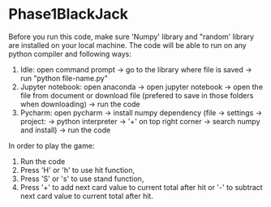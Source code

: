 # Phase1BlackJack
Before you run this code, make sure 'Numpy' library and "random' library are installed on your local machine. 
The code will be able to run on any python compiler and following ways:
1) Idle: open command prompt -> go to the library where file is saved -> run "python file-name.py" 
2) Jupyter notebook: open anaconda -> open jupyter notebook -> open the file from document or download file (prefered to save in those folders when downloading) -> run the code
3) Pycharm: open pycharm -> install numpy dependency (file -> settings -> project: -> python interpreter -> '+' on top right corner -> search numpy and install) -> run the code

In order to play the game:
1) Run the code
2) Press 'H' or 'h' to use hit function, 
3) Press 'S' or 's' to use stand function, 
4) Press '+' to add next card value to current total after hit or '-' to subtract next card value to current total after hit.
